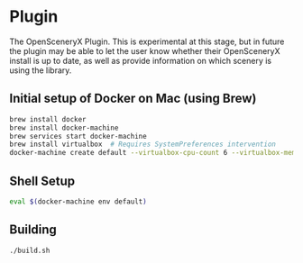 # Plugin

The OpenSceneryX Plugin.  This is experimental at this stage, but in future the plugin may be able to let the user know whether their OpenSceneryX install is up to date, as well as provide information on which scenery is using the library.

## Initial setup of Docker on Mac (using Brew)

```bash
brew install docker
brew install docker-machine
brew services start docker-machine
brew install virtualbox  # Requires SystemPreferences intervention
docker-machine create default --virtualbox-cpu-count 6 --virtualbox-memory 8192
```

## Shell Setup

```bash
eval $(docker-machine env default)
```

## Building

```bash
./build.sh
```

